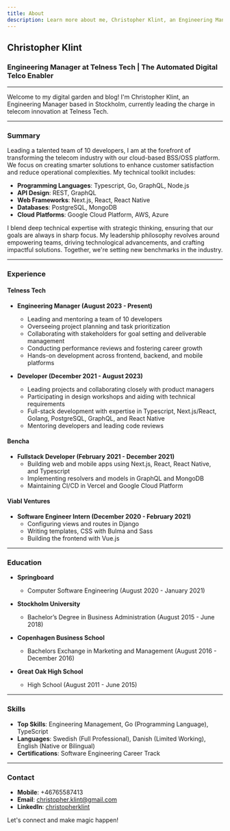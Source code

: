 ```yaml
---
title: About
description: Learn more about me, Christopher Klint, an Engineering Manager at Telness Tech, and my journey in the tech industry.
---
```


## Christopher Klint

### Engineering Manager at Telness Tech | The Automated Digital Telco Enabler

---

Welcome to my digital garden and blog! I'm Christopher Klint, an Engineering Manager based in Stockholm, currently leading the charge in telecom innovation at Telness Tech.

---

### Summary

Leading a talented team of 10 developers, I am at the forefront of transforming the telecom industry with our cloud-based BSS/OSS platform. We focus on creating smarter solutions to enhance customer satisfaction and reduce operational complexities. My technical toolkit includes:

- **Programming Languages**: Typescript, Go, GraphQL, Node.js
- **API Design**: REST, GraphQL
- **Web Frameworks**: Next.js, React, React Native
- **Databases**: PostgreSQL, MongoDB
- **Cloud Platforms**: Google Cloud Platform, AWS, Azure

I blend deep technical expertise with strategic thinking, ensuring that our goals are always in sharp focus. My leadership philosophy revolves around empowering teams, driving technological advancements, and crafting impactful solutions. Together, we're setting new benchmarks in the industry.

---

### Experience

#### **Telness Tech**

- **Engineering Manager (August 2023 - Present)**

  - Leading and mentoring a team of 10 developers
  - Overseeing project planning and task prioritization
  - Collaborating with stakeholders for goal setting and deliverable management
  - Conducting performance reviews and fostering career growth
  - Hands-on development across frontend, backend, and mobile platforms

- **Developer (December 2021 - August 2023)**
  - Leading projects and collaborating closely with product managers
  - Participating in design workshops and aiding with technical requirements
  - Full-stack development with expertise in Typescript, Next.js/React, Golang, PostgreSQL, GraphQL, and React Native
  - Mentoring developers and leading code reviews

#### **Bencha**

- **Fullstack Developer (February 2021 - December 2021)**
  - Building web and mobile apps using Next.js, React, React Native, and Typescript
  - Implementing resolvers and models in GraphQL and MongoDB
  - Maintaining CI/CD in Vercel and Google Cloud Platform

#### **Viabl Ventures**

- **Software Engineer Intern (December 2020 - February 2021)**
  - Configuring views and routes in Django
  - Writing templates, CSS with Bulma and Sass
  - Building the frontend with Vue.js

---

### Education

- **Springboard**

  - Computer Software Engineering (August 2020 - January 2021)

- **Stockholm University**

  - Bachelor’s Degree in Business Administration (August 2015 - June 2018)

- **Copenhagen Business School**

  - Bachelors Exchange in Marketing and Management (August 2016 - December 2016)

- **Great Oak High School**
  - High School (August 2011 - June 2015)

---

### Skills

- **Top Skills**: Engineering Management, Go (Programming Language), TypeScript
- **Languages**: Swedish (Full Professional), Danish (Limited Working), English (Native or Bilingual)
- **Certifications**: Software Engineering Career Track

---

### Contact

- **Mobile**: +46765587413
- **Email**: christopher.klint@gmail.com
- **LinkedIn**: [christopherklint](https://www.linkedin.com/in/christopherklint)

Let's connect and make magic happen!
